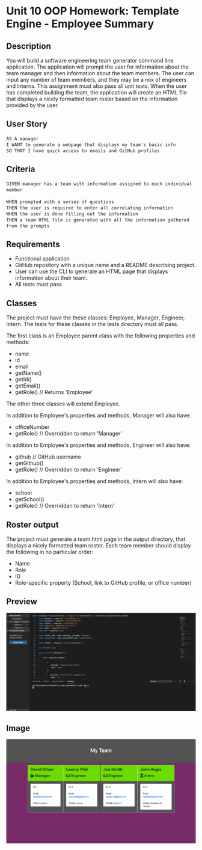 # Unit 10 OOP Homework: Template Engine - Employee Summary

## Description

You will build a software engineering team generator command line application. The application will prompt the user for information about the team manager and then information about the team members. The user can input any number of team members, and they may be a mix of engineers and interns. This assignment must also pass all unit tests. When the user has completed building the team, the application will create an HTML file that displays a nicely formatted team roster based on the information provided by the user.

## User Story

    AS A manager
    I WANT to generate a webpage that displays my team's basic info
    SO THAT I have quick access to emails and GitHub profiles

## Criteria

    GIVEN manager has a team with information assigned to each individual member

    WHEN prompted with a series of questions
    THEN the user is required to enter all correlating information
    WHEN the user is done filling out the information
    THEN a team HTML file is generated with all the information gathered from the prompts
    
## Requirements

- Functional application
- GitHub repository with a unique name and a README describing project.
- User can use the CLI to generate an HTML page that displays information about their team.
- All tests must pass

## Classes

The project must have the these classes: Employee, Manager, Engineer, Intern. The tests for these classes in the tests directory must all pass. 

The first class is an Employee parent class with the following properties and methods:

- name
- id
- email
- getName()
- getId()
- getEmail()
- getRole() // Returns 'Employee'

The other three classes will extend Employee.

In addition to Employee's properties and methods, Manager will also have:

- officeNumber
- getRole() // Overridden to return 'Manager'

In addition to Employee's properties and methods, Engineer will also have:

- github  // GitHub username
- getGithub()
- getRole() // Overridden to return 'Engineer'

In addition to Employee's properties and methods, Intern will also have:

- school
- getSchool()
- getRole() // Overridden to return 'Intern'

## Roster output

The project must generate a team.html page in the output directory, that displays a nicely formatted team roster. Each team member should display the following in no particular order:

- Name
- Role
- ID
- Role-specific property (School, link to GitHub profile, or office number)

## Preview

![](images/EmployeeSummary.gif)

## Image

![](images/EmployeeSummary.png)